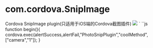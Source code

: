 # com.cordova.SnipImage
Cordova SnipImage plugin(只适用于iOS端的Cordova截图插件)
![](https://github.com/polvae/SnipImage/blob/master/PlayerRecord.gif)
` ``js
function begin(){
cordova.exec(alertSuccess,alertFail,"PhotoSnipPlugin","coolMethod",["camera","1"]);
}
```
